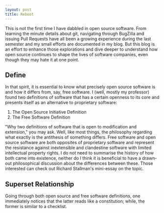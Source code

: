 ```yaml
---
layout: post
title: Reboot
---
```

This is not the first time I have dabbled in open source software. From learning the minute details about git, navigating through BugZilla and issuing Pull Requests have all been a growing experience during the last semester and my small efforts are documented in my blog. But this blog is an effort to enhance those explorations and dive deeper to understand how open source continues to shape the lives of software companies, even though they may hate it at one point. 

## Define
In that spirit, it is essential to know what precisely open source software is and how it differs from, say, free software. I (well, mostly my professor) found two definitions of software that has a certain openness to its core and presents itself as an alternative to proprietary software: 

1. The Open Source Initiative Definition 
2. The Free Software Definition

"Why two definitions of software that is open to modification and extension," you may ask. Well, like most things, the philosophy regarding what exactly is the antithesis of something differs. Free software and open source software are both opposites of proprietary software and represent the resistance against inextensible and clandestine software with limited intellectual property rights. I do not need to summarise the history of how both came into existence, neither do I think it is beneficial to have a drawn-out philosophical discussion about the differences between these. Those interested can check out Richard Stallman's mini-essay on the topic. 

## Superset Relationship
Going through both open source and free software definitions, one immediately notices that the latter reads like a constitution; while, the former is similar to a checklist. 

